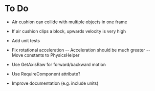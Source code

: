 # To Do

 - Air cushion can collide with multiple objects in one frame

 - If air cushion clips a block, upwards velocity is very high

 - Add unit tests

 - Fix rotational acceleration
  -- Acceleration should be much greater
  -- Move constants to PhysicsHelper

 - Use GetAxisRaw for forward/backward motion

 - Use RequireComponent attribute?

 - Improve documentation (e.g. include units)
